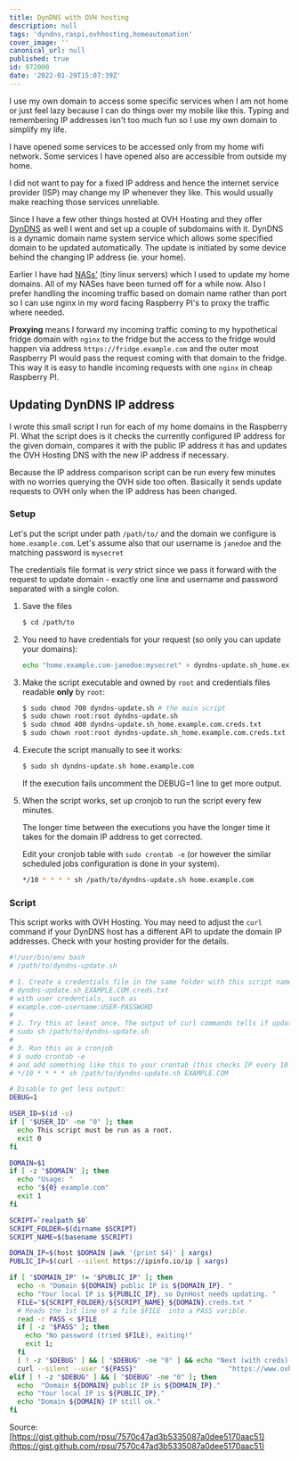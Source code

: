 ```yaml
---
title: DynDNS with OVH hosting
description: null
tags: 'dyndns,raspi,ovhhosting,homeautomation'
cover_image: ''
canonical_url: null
published: true
id: 972000
date: '2022-01-29T15:07:39Z'
---
```


I use my own domain to access some specific services when I am not home or just feel lazy because I can do things over my mobile like this. Typing and remembering IP addresses isn't too much fun so I use my own domain to simplify my life.

I have opened some services to be accessed only from my home wifi network. Some services I have opened also are accessible from outside my home.

I did not want to pay for a fixed IP address and hence the internet service provider (ISP) may change my IP whenever they like. This would usually make reaching those services unreliable.

Since I have a few other things hosted at OVH Hosting and they offer [DynDNS](https://en.wikipedia.org/wiki/Dynamic_DNS) as well I went and set up a couple of subdomains with it. DynDNS  is a dynamic domain  name system service which allows some specified domain to be updated automatically. The update is initiated by some device behind the changing IP address (ie. your home).

Earlier I have had [NASs'](https://en.wikipedia.org/wiki/Network-attached_storage) (tiny linux servers) which I used to update my home domains. All of my NASes have been turned off for a while now. Also I prefer handling the incoming traffic based on domain name rather than port so I can use nginx in my word facing Raspberry PI's to proxy the traffic where needed.

**Proxying** means I forward my incoming traffic coming to my hypothetical fridge domain with `nginx`  to the fridge but the access to the fridge would happen via address `https://fridge.example.com` and the outer most Raspberry PI would pass the request coming with that domain to the fridge. This way it is easy to handle incoming requests with one `nginx` in cheap Raspberry PI.

## Updating DynDNS IP address

I wrote this small script I run for each of my home domains in the Raspberry PI. What the script does is it checks the currently configured IP address for the given domain, compares it with the public IP address it has and updates the OVH Hosting DNS with the new IP address if necessary.

Because the IP address comparison script can be run every few minutes with no worries querying the OVH side too often. Basically it sends update requests to OVH only when the IP address has been changed.

### Setup

Let's put the script under path `/path/to/` and the domain we configure is `home.example.com`. Let's assume also that our username is `janedoe` and the matching password is `mysecret`

The credentials file format is *very* strict since we pass it forward with the request to update domain - exactly one line and username and password separated with a single colon.

1. Save the files  

    ```bash
    $ cd /path/to
    ```

2. You need to have credentials for your request (so only you can update your domains):   

    ```bash 
    echo "home.example.com-janedoe:mysecret" > dyndns-update.sh_home.example.com.creds.txt
    ```

3. Make the script executable and owned by `root` and credentials files readable **only** by `root`:

    ```bash
    $ sudo chmod 700 dyndns-update.sh # the main script
    $ sudo chown root:root dyndns-update.sh
    $ sudo chmod 400 dyndns-update.sh_home.example.com.creds.txt
    $ sudo chown root:root dyndns-update.sh_home.example.com.creds.txt
    ```

4. Execute the script manually to see it works:

    ```bash
    $ sudo sh dyndns-update.sh home.example.com
    ```
    If the execution fails uncomment the DEBUG=1 line to get more output.

5. When the script works, set up cronjob to run the script every few minutes.

    The longer time between the executions you have the longer time it takes for the domain IP address to get corrected.

    Edit your cronjob table with `sudo crontab -e` (or however the similar scheduled jobs configuration is done in your system).

    ```bash
    */10 * * * * sh /path/to/dyndns-update.sh home.example.com
    ```

### Script

This script works with OVH Hosting. You may need to adjust the `curl` command if your DynDNS host has a different API to update the domain IP addresses. Check with your hosting provider for the details.

```bash
#!/usr/bin/env bash
# /path/to/dyndns-update.sh

# 1. Create a credentials file in the same folder with this script named 
# dyndns-update.sh_EXAMPLE.COM.creds.txt 
# with user credentials, such as 
# example.com-username:USER-PASSWORD
# 
# 2. Try this at least once. The output of curl commands tells if update is successful, not necessary or if something was wrong.
# sudo sh /path/to/dyndns-update.sh
#
# 3. Run this as a cronjob
# $ sudo crontab -e
# and add something like this to your crontab (this checks IP every 10 mins):
# */10 * * * * sh /path/to/dyndns-update.sh EXAMPLE.COM

# Disable to get less output:
DEBUG=1

USER_ID=$(id -u)
if [ "$USER_ID" -ne "0" ]; then
  echo This script must be run as a root.
  exit 0
fi

DOMAIN=$1
if [ -z "$DOMAIN" ]; then
  echo "Usage: "
  echo "${0} example.com"
  exit 1
fi

SCRIPT=`realpath $0`
SCRIPT_FOLDER=$(dirname $SCRIPT)
SCRIPT_NAME=$(basename $SCRIPT)

DOMAIN_IP=$(host $DOMAIN |awk '{print $4}' | xargs)
PUBLIC_IP=$(curl --silent https://ipinfo.io/ip | xargs)

if [ "$DOMAIN_IP" != "$PUBLIC_IP" ]; then
  echo -n "Domain ${DOMAIN} public IP is ${DOMAIN_IP}. "
  echo "Your local IP is ${PUBLIC_IP}, so DynHost needs updating. "
  FILE="${SCRIPT_FOLDER}/${SCRIPT_NAME}_${DOMAIN}.creds.txt "
  # Reads the 1st line of a file $FILE  into a PASS varible.
  read -r PASS < $FILE
  if [ -z "$PASS" ]; then
    echo "No password (tried $FILE), exiting!"
    exit 1;
  fi
  [ ! -z "$DEBUG" ] && [ "$DEBUG" -ne "0" ] && echo "Next (with creds):" "https://www.ovh.com/nic/update?system=dyndns&hostname=${DOMAIN}&myip=${PUBLIC_IP}"
  curl --silent --user "${PASS}"                       "https://www.ovh.com/nic/update?system=dyndns&hostname=${DOMAIN}&myip=${PUBLIC_IP}"
elif [ ! -z "$DEBUG" ] && [ "$DEBUG" -ne "0" ]; then
  echo  "Domain ${DOMAIN} public IP is ${DOMAIN_IP}."
  echo "Your local IP is ${PUBLIC_IP}."
  echo "Domain ${DOMAIN} IP still ok."
fi
```

Source: [https://gist.github.com/rpsu/7570c47ad3b5335087a0dee5170aac51](https://gist.github.com/rpsu/7570c47ad3b5335087a0dee5170aac51)

